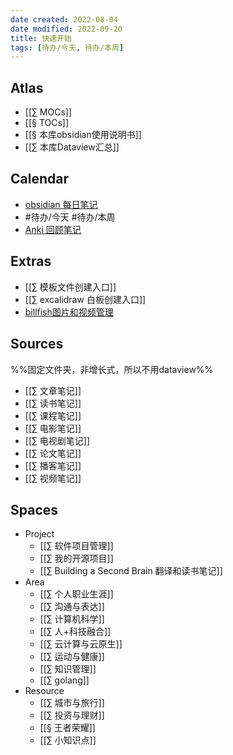 ```yaml
---
date created: 2022-08-04
date modified: 2022-09-20
title: 快速开始
tags: [待办/今天, 待办/本周]
---
```


## Atlas

- [[∑ MOCs]]
- [[§ TOCs]]
- [[§ 本库obsidian使用说明书]]
- [[∑ 本库Dataview汇总]]

## Calendar

- [obsidian 每日笔记](obsidian://advanced-uri?daily=true&mode=append)
- #待办/今天 #待办/本周
- [Anki 回顾笔记](obsidian://advanced-uri?vault=knowledge-garden&commandid=obsidian-spaced-repetition%253Asrs-note-review-open-note)

## Extras

- [[∑ 模板文件创建入口]]
- [[∑ excalidraw 白板创建入口]]
- [billfish图片和视频管理](billfish://)

## Sources

%%固定文件夹，非增长式，所以不用dataview%%

- [[∑ 文章笔记]]
- [[∑ 读书笔记]]
- [[∑ 课程笔记]]
- [[∑ 电影笔记]]
- [[∑ 电视剧笔记]]
- [[∑ 论文笔记]]
- [[∑ 播客笔记]]
- [[∑ 视频笔记]]

## Spaces

- Project
	- [[∑ 软件项目管理]]
	- [[∑ 我的开源项目]]
	- [[∑ Building a Second Brain 翻译和读书笔记]]
- Area
	- [[∑ 个人职业生涯]]
	- [[∑ 沟通与表达]]
	- [[∑ 计算机科学]]
	- [[∑ 人+科技融合]]
	- [[∑ 云计算与云原生]]
	- [[∑ 运动与健康]]
	- [[∑ 知识管理]]
	- [[∑ golang]]
- Resource
	- [[∑ 城市与旅行]]
	- [[∑ 投资与理财]]
	- [[§ 王者荣耀]]
	- [[∑ 小知识点]]
